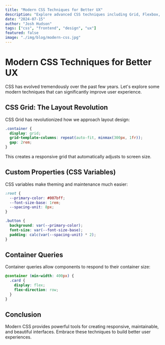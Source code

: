 ```yaml
---
title: "Modern CSS Techniques for Better UX"
description: "Explore advanced CSS techniques including Grid, Flexbox, and custom properties to create better user experiences."
date: "2024-07-15"
author: "Josh Hudson"
tags: ["css", "frontend", "design", "ux"]
featured: false
image: "./img/blog/modern-css.jpg"
---
```


# Modern CSS Techniques for Better UX

CSS has evolved tremendously over the past few years. Let's explore some modern techniques that can significantly improve user experience.

## CSS Grid: The Layout Revolution

CSS Grid has revolutionized how we approach layout design:

```css
.container {
  display: grid;
  grid-template-columns: repeat(auto-fit, minmax(300px, 1fr));
  gap: 2rem;
}
```

This creates a responsive grid that automatically adjusts to screen size.

## Custom Properties (CSS Variables)

CSS variables make theming and maintenance much easier:

```css
:root {
  --primary-color: #007bff;
  --font-size-base: 1rem;
  --spacing-unit: 8px;
}

.button {
  background: var(--primary-color);
  font-size: var(--font-size-base);
  padding: calc(var(--spacing-unit) * 2);
}
```

## Container Queries

Container queries allow components to respond to their container size:

```css
@container (min-width: 400px) {
  .card {
    display: flex;
    flex-direction: row;
  }
}
```

## Conclusion

Modern CSS provides powerful tools for creating responsive, maintainable, and beautiful interfaces. Embrace these techniques to build better user experiences.
